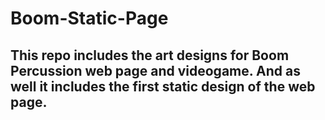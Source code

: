 # Boom-Static-Page

## This repo includes the art designs for Boom Percussion web page and videogame. And as well it includes the first static design of the web page.
